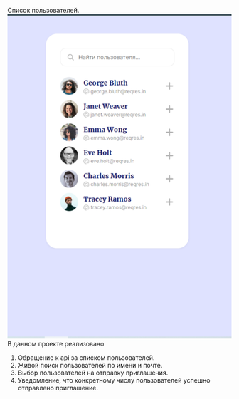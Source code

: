 Список пользователей.   
<img src='users.png' alt='Список пользователей'>
В данном проекте реализовано     
1. Обращение к api за списком пользователей.    
2. Живой поиск пользователей по имени и почте.    
3. Выбор пользователей на отправку приглашения.    
4. Уведомление, что конкретному числу пользователей успешно отправлено приглашение.